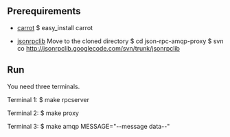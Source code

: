 Prerequirements
---------------

* [carrot](http://github.com/ask/carrot)
	$ easy_install carrot

* [jsonrpclib](http://code.google.com/p/jsonrpclib/)
	Move to the cloned directory 
	  $ cd json-rpc-amqp-proxy
	  $ svn co http://jsonrpclib.googlecode.com/svn/trunk/jsonrpclib


Run
---
You need three terminals.

Terminal 1:
	$ make rpcserver

Terminal 2:
	$ make proxy

Terminal 3:
	$ make amqp MESSAGE="--message data--"

